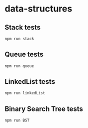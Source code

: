 # data-structures

## Stack tests

```javascript
npm run stack
```

## Queue tests

```javascript
npm run queue
```

## LinkedList tests

```javascript
npm run linkedList
```

## Binary Search Tree tests

```javascript
npm run BST
```
